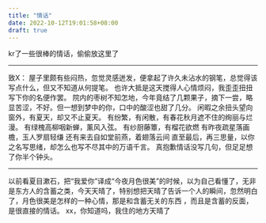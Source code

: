 ```yaml
---
title: "情话"
date: 2022-10-12T19:01:58+08:00
draft: true
---
```


kr了一些很棒的情话，偷偷放这里了

---------------------

致X：
    屋子里颇有些闷热，忽觉灵感迸发，便拿起了许久未沾水的钢笔，总觉得该写点什么，但又不知道从何提笔。
也许大抵是这天搅得人心情烦闷，我歪歪扭扭写下你的名便作罢。
    院内的枣树不知怎地，今年竟结了几颗果子，摘下一尝，略显苦涩，不好。但一想到梦中的你，口中的酸涩也甜了几分。
闲暇之余扭头望向窗外，有夏天，却又不止夏天。
    有纷繁，有闲散，有春花秋月遮不住的绚丽与烂漫。
    有绿槐高柳咽新蝉，薰风入弦。
    有纱厨藤簟，有榴花欲燃
    有昨夜疏星落画檐，玉人罗扇轻缣
    还有来去自如堂前燕，着翅落云间
    直至最后，再三思量，以你之名写思绪，却怎么也写不尽其中的万语千言。
    真抱歉情话没写几句，但足足想了你半个钟头。

------------------

以前看夏目漱石，把“我爱你”译成“今夜月色很美”的时候，以为自己看懂了，无非是东方人的含蓄之类，今天天晴了，特别想把天晴了告诉一个人的瞬间，忽然明白了，月色很美是怎样的一种心情，那是和含蓄无关的东西 ，而且是含蓄的反面，是很直接的情话。
xx，你知道吗，我住的地方天晴了